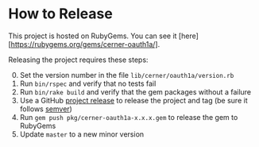 # How to Release

This project is hosted on RubyGems.  You can see it [here][https://rubygems.org/gems/cerner-oauth1a/].

Releasing the project requires these steps:

0. Set the version number in the file `lib/cerner/oauth1a/version.rb`
1. Run `bin/rspec` and verify that no tests fail
2. Run `bin/rake build` and verify that the gem packages without a failure
2. Use a GitHub [project release][github-release-url] to release the project and tag (be sure it follows [semver][semantic-versioning])
3. Run `gem push pkg/cerner-oauth1a-x.x.x.gem` to release the gem to RubyGems
4. Update `master` to a new minor version

[project-url]: https://github.com/cerner/cerner-oauth1a/
[semantic-versioning]: http://semver.org/
[github-release-url]: https://help.github.com/articles/creating-releases/
